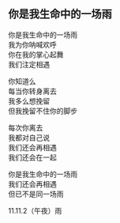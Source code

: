 ## 你是我生命中的一场雨

你是我生命中的一场雨  
我为你呐喊欢呼  
你在我的掌心起舞  
我们注定相遇

你知道么  
每当你转身离去  
我多么想挽留  
但我挽留不住你的脚步 

每次你离去  
我都对自己说  
我们还会再相遇  
我们还会在一起

你是我生命中的一场雨  
我们还会再相遇  
但已不是同一场雨

11.11.2（午夜）雨
